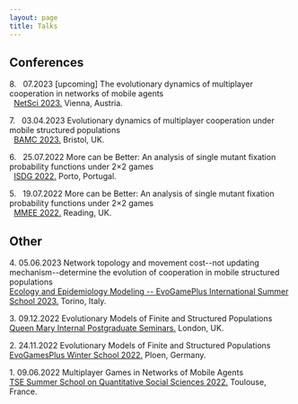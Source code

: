 ```yaml
---
layout: page
title: Talks
---
```



## Conferences

8\. 
    &nbsp; 07.2023 [upcoming] The evolutionary dynamics of multiplayer cooperation in networks of mobile agents\
    &nbsp; [NetSci 2023.](https://netsci2023.wixsite.com/netsci2023) Vienna, Austria.

7\. &nbsp; 03.04.2023 Evolutionary dynamics of multiplayer cooperation under mobile structured populations\
    &nbsp; [BAMC 2023.](https://rise.articulate.com/share/m_8PV5egFfp51rbRhApK6GtC3ZkRGmpN#/) Bristol, UK.

6\. &nbsp; 25.07.2022 More can be Better: An analysis of single mutant fixation probability functions under 2×2 games\
    &nbsp; [ISDG 2022.](https://www.gerad.ca/colloques/isdg2022/program.html) Porto, Portugal.

5\. &nbsp; 19.07.2022 More can be Better: An analysis of single mutant fixation probability functions under 2×2 games\
    &nbsp; [MMEE 2022.](http://mmee.eu/index.html) Reading, UK. 

## Other

4\. 05.06.2023 Network topology and movement cost--not updating mechanism--determine the evolution of cooperation in mobile structured populations\
  [Ecology and Epidemiology Modeling -- EvoGamePlus International Summer School 2023.](https://eem-evogames.di.unito.it/program/) Torino, Italy.

3\. 09.12.2022 Evolutionary Models of Finite and Structured Populations\
  [Queen Mary Internal Postgraduate Seminars.](https://www.qmul.ac.uk/maths/research/seminars/queen-mary-internal-postgraduate-seminar/) London, UK.

2\. 24.11.2022 Evolutionary Models of Finite and Structured Populations\
  [EvoGamesPlus Winter School 2022.](https://tecoevo.github.io/winterschool/) Ploen, Germany.

1\. 09.06.2022 Multiplayer Games in Networks of Mobile Agents\
  [TSE Summer School on Quantitative Social Sciences 2022.](https://www.iast.fr/summer-schools) 	Toulouse, France.

